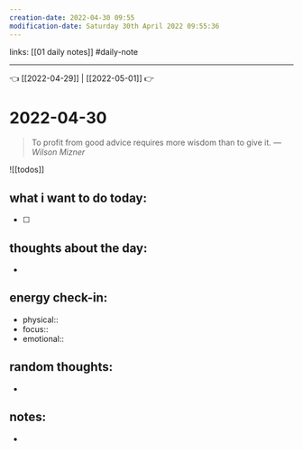 ```yaml
---
creation-date: 2022-04-30 09:55 
modification-date: Saturday 30th April 2022 09:55:36 
---
```

links: [[01 daily notes]] 
#daily-note
___

👈 [[2022-04-29]] | [[2022-05-01]] 👉 

# 2022-04-30 
> To profit from good advice requires more wisdom than to give it.
> — <cite>Wilson Mizner</cite>

![[todos]]

## what i want to do today:
- [ ] 

## thoughts about the day:
- 

## energy check-in:
- physical::
- focus::
- emotional::

## random thoughts:
- 

## notes:
- 

